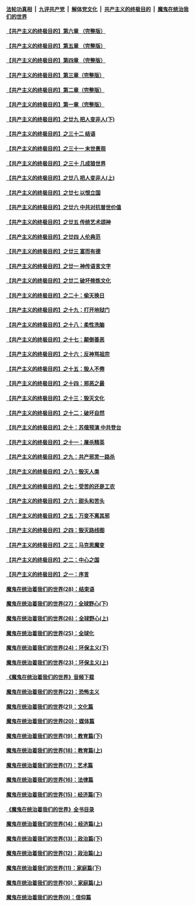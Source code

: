 

####  [法轮功真相](../../../../basic/blob/master/README.md?t=07090302) &nbsp;|&nbsp; [九评共产党](../../../../9ping.md/blob/master/README.md?t=07090302) &nbsp;|&nbsp; [解体党文化](../../../../jtdwh.md/blob/master/README.md?t=07090302)  &nbsp;|&nbsp; [共产主义的终极目的](../../../../gczydzjmd.md/blob/master/README.md?t=07090302) &nbsp;|&nbsp; [魔鬼在统治我们的世界](../../../../mgztzwmdsj.md/blob/master/README.md?t=07090302) 

#### [【共产主义的终极目的】第六章 （完整版）](../pages/nsc422/n11428913.md?t=07090302) 

#### [【共产主义的终极目的】第五章 （完整版）](../pages/nsc422/n11428912.md?t=07090302) 

#### [【共产主义的终极目的】第四章 （完整版）](../pages/nsc422/n11428907.md?t=07090302) 

#### [【共产主义的终极目的】第三章（完整版）](../pages/nsc422/n11428848.md?t=07090302) 

#### [【共产主义的终极目的】第二章（完整版）](../pages/nsc422/n11428831.md?t=07090302) 

#### [【共产主义的终极目的】第一章（完整版）](../pages/nsc422/n11417651.md?t=07090302) 

#### [【共产主义的终极目的】之廿九 把人变非人(下)](../pages/nsc422/n11344140.md?t=07090302) 

#### [【共产主义的终极目的】之三十二 结语](../pages/nsc422/n11360535.md?t=07090302) 

#### [【共产主义的终极目的】之三十一 末世景观](../pages/nsc422/n11351129.md?t=07090302) 

#### [【共产主义的终极目的】之三十 几成狼世界](../pages/nsc422/n11348280.md?t=07090302) 

#### [【共产主义的终极目的】之廿八 把人变非人(上)](../pages/nsc422/n11340492.md?t=07090302) 

#### [【共产主义的终极目的】之廿七 以恨立国](../pages/nsc422/n11336944.md?t=07090302) 

#### [【共产主义的终极目的】之廿六 中共对抗普世价值](../pages/nsc422/n11324785.md?t=07090302) 

#### [【共产主义的终极目的】之廿五 传统艺术颂神](../pages/nsc422/n11296396.md?t=07090302) 

#### [【共产主义的终极目的】之廿四 人伦典范](../pages/nsc422/n11296397.md?t=07090302) 

#### [【共产主义的终极目的】之廿三 富而有德](../pages/nsc422/n11283598.md?t=07090302) 

#### [【共产主义的终极目的】之廿一 神传语言文字](../pages/nsc422/n11263265.md?t=07090302) 

#### [【共产主义的终极目的】之廿二 破坏修炼文化](../pages/nsc422/n11245728.md?t=07090302) 

#### [【共产主义的终极目的】之二十：偷天换日](../pages/nsc422/n11238846.md?t=07090302) 

#### [【共产主义的终极目的】之十九：打开地狱门](../pages/nsc422/n11206376.md?t=07090302) 

#### [【共产主义的终极目的】之十八：柔性洗脑](../pages/nsc422/n11199994.md?t=07090302) 

#### [【共产主义的终极目的】之十七：颠倒善恶](../pages/nsc422/n11179782.md?t=07090302) 

#### [【共产主义的终极目的】之十六：反神骂祖宗](../pages/nsc422/n11166798.md?t=07090302) 

#### [【共产主义的终极目的】之十五：毁人不倦](../pages/nsc422/n11166792.md?t=07090302) 

#### [【共产主义的终极目的】之十四：邪恶之最](../pages/nsc422/n11150249.md?t=07090302) 

#### [【共产主义的终极目的】之十三：毁灭文化](../pages/nsc422/n11135227.md?t=07090302) 

#### [【共产主义的终极目的】之十二：破坏自然](../pages/nsc422/n11135214.md?t=07090302) 

#### [【共产主义的终极目的】之十：苏俄预演 中共登台](../pages/nsc422/n11118424.md?t=07090302) 

#### [【共产主义的终极目的】之十一：屠杀精英](../pages/nsc422/n11118442.md?t=07090302) 

#### [【共产主义的终极目的】之九：共产邪灵一路杀](../pages/nsc422/n11114139.md?t=07090302) 

#### [【共产主义的终极目的】之八：毁灭人类](../pages/nsc422/n11108503.md?t=07090302) 

#### [【共产主义的终极目的】之七：受苦的还是工农](../pages/nsc422/n11101809.md?t=07090302) 

#### [【共产主义的终极目的】之六：甜头和苦头](../pages/nsc422/n11096971.md?t=07090302) 

#### [【共产主义的终极目的】之五：万变不离其邪](../pages/nsc422/n11091285.md?t=07090302) 

#### [【共产主义的终极目的】之四：毁灭路线图](../pages/nsc422/n11086284.md?t=07090302) 

#### [【共产主义的终极目的】之三：马克思魔变](../pages/nsc422/n11061941.md?t=07090302) 

#### [【共产主义的终极目的】之二：中心之国](../pages/nsc422/n11047728.md?t=07090302) 

#### [【共产主义的终极目的】之一：序言](../pages/nsc422/n11086077.md?t=07090302) 

#### [魔鬼在统治着我们的世界(28)：结束语](../pages/nsc422/n10936246.md?t=07090302) 

#### [魔鬼在统治着我们的世界(27)：全球野心(下)](../pages/nsc422/n10928319.md?t=07090302) 

#### [魔鬼在统治着我们的世界(26)：全球野心(上)](../pages/nsc422/n10900318.md?t=07090302) 

#### [魔鬼在统治着我们的世界(25)：全球化](../pages/nsc422/n10788205.md?t=07090302) 

#### [魔鬼在统治着我们的世界(24)：环保主义(下)](../pages/nsc422/n10695307.md?t=07090302) 

#### [魔鬼在统治着我们的世界(23)：环保主义(上)](../pages/nsc422/n10688613.md?t=07090302) 

#### [《魔鬼在统治着我们的世界》音频下载](../pages/nsc422/n10635553.md?t=07090302) 

#### [魔鬼在统治着我们的世界(22)：恐怖主义](../pages/nsc422/n10614727.md?t=07090302) 

#### [魔鬼在统治着我们的世界(21)：文化篇](../pages/nsc422/n10597706.md?t=07090302) 

#### [魔鬼在统治着我们的世界(20)：媒体篇](../pages/nsc422/n10586579.md?t=07090302) 

#### [魔鬼在统治着我们的世界(19)：教育篇(下)](../pages/nsc422/n10564808.md?t=07090302) 

#### [魔鬼在统治着我们的世界(18)：教育篇(上)](../pages/nsc422/n10526970.md?t=07090302) 

#### [魔鬼在统治着我们的世界(17)：艺术篇](../pages/nsc422/n10499093.md?t=07090302) 

#### [魔鬼在统治着我们的世界(16)：法律篇](../pages/nsc422/n10485969.md?t=07090302) 

#### [魔鬼在统治着我们的世界(15)：经济篇(下)](../pages/nsc422/n10469975.md?t=07090302) 

#### [《魔鬼在统治着我们的世界》全书目录](../pages/nsc422/n10464261.md?t=07090302) 

#### [魔鬼在统治着我们的世界(14)：经济篇(上)](../pages/nsc422/n10457370.md?t=07090302) 

#### [魔鬼在统治着我们的世界(13)：政治篇(下)](../pages/nsc422/n10448270.md?t=07090302) 

#### [魔鬼在统治着我们的世界(12)：政治篇(上)](../pages/nsc422/n10444576.md?t=07090302) 

#### [魔鬼在统治着我们的世界(11)：家庭篇(下)](../pages/nsc422/n10440961.md?t=07090302) 

#### [魔鬼在统治着我们的世界(10)：家庭篇(上)](../pages/nsc422/n10435448.md?t=07090302) 

#### [魔鬼在统治着我们的世界(9)：信仰篇](../pages/nsc422/n10432159.md?t=07090302) 

